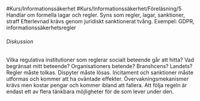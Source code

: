 #Kurs/Informationssäkerhet #Kurs/Informationssäkerhet/Föreläsning/5 
Handlar om formella lagar och regler.
Syns som regler, lagar, sanktioner, straff
Efterlevnad krävs genom juridiskt sanktionerat tvång.
Exempel: GDPR, informationssäkerhetsregler

###### Diskussion
Vilka regulativa institutioner som reglerar socialt beteende går att hitta? Vad
begränsat mitt beteende? Organisationers betende? Branshcens? Landets?
Regler måste tolkas. Dispyter måste lösas. Incitament och sanktioner måste
utformas och kommer att ha oväntade effekter. Övervakningsmekanismer krävs
men kostar pengar och kommer ibland att fallera. Att följa regeln är endast
ett av flera tänkbara möjligheter för de som lever under den.